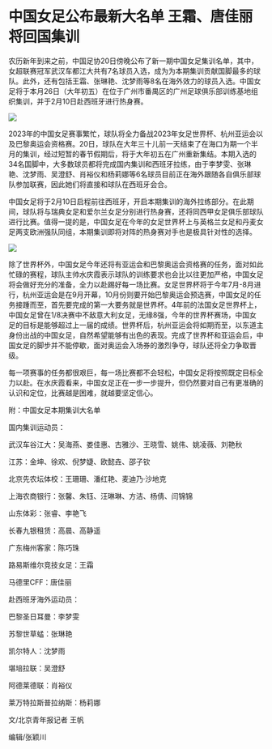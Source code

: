 # 中国女足公布最新大名单 王霜、唐佳丽将回国集训

农历新年到来之前，中国足协20日傍晚公布了新一期中国女足集训名单，其中，女超联赛冠军武汉车都江大共有7名球员入选，成为为本期集训贡献国脚最多的球队。此外，还有包括王霜、张琳艳、沈梦雨等8名在海外效力的球员入选。中国女足将于本月26日（大年初五）在位于广州市番禺区的广州足球俱乐部训练基地组织集训，并于2月10日赴西班牙进行热身赛。

![](https://inews.gtimg.com/newsapp_bt/0/15620674021/1000)

2023年的中国女足赛事繁忙，球队将全力备战2023年女足世界杯、杭州亚运会以及巴黎奥运会资格赛。20日，球队在大年三十儿前一天结束了在海口为期一个半月的集训，经过短暂的春节假期后，将于大年初五在广州重新集结。本期入选的34名国脚中，大多数球员都将完成国内集训和西班牙拉练，由于李梦雯、张琳艳、沈梦雨、吴澄舒、肖裕仪和杨莉娜等6名球员目前正在海外跟随各自俱乐部球队参加联赛，因此她们将直接和球队在西班牙会合。

中国女足将于2月10日启程前往西班牙，开启本期集训的海外拉练部分。在此期间，球队将与瑞典女足和爱尔兰女足分别进行热身赛，还将同西甲女足俱乐部球队进行比赛。值得一提的是，中国女足在今年的女足世界杯上与英格兰女足和丹麦女足两支欧洲强队同组，本期集训即将对阵的热身赛对手也是极具针对性的选择。

![](https://inews.gtimg.com/newsapp_bt/0/15620674023/1000)

除了世界杯外，中国女足今年还将有亚运会和巴黎奥运会资格赛的任务，面对如此忙碌的赛程，球队主帅水庆霞表示球队的训练要求也会比以往更加严格，中国女足将会做好充分的准备，全力以赴踢好每一场比赛。女足世界杯将于今年7月-8月进行，杭州亚运会是在9月开幕，10月份则要开始巴黎奥运会预选赛，中国女足的任务接踵而至，首先要完成的第一大要务就是世界杯。4年前的法国女足世界杯上，中国女足曾在1/8决赛中不敌意大利女足，无缘8强，今年的世界杯赛场，中国女足的目标是能够超过上一届的成绩。世界杯后，杭州亚运会将如期而至，以东道主身份出战的中国女足，自然希望能够有出色的表现。完成了世界杯和亚运会后，中国女足的脚步并不能停歇，面对奥运会入场券的激烈争夺，球队还将全力争取晋级。

每一项赛事的任务都很艰巨，每一场比赛都不会轻松，中国女足将按照既定目标全力以赴。在水庆霞看来，中国女足正在一步一步提升，但仍然要对自己有更准确的认识和定位，比赛越是困难，就越要坚定信心。

附：中国女足本期集训大名单

国内集训运动员：

武汉车谷江大：吴海燕、娄佳惠、古雅沙、王晓雪、姚伟、姚凌薇、刘艳秋

江苏：金坤、徐欢、倪梦婕、欧懿垚、邵子钦

北京先农坛体校：王珊珊、潘红艳、麦迪乃·沙地克

上海农商银行：张馨、朱钰、汪琳琳、方洁、杨倩、闫锦锦

山东体彩：张睿、李艳飞

长春九银租赁：高晨、高静遥

广东梅州客家：陈巧珠

路易斯维尔竞技女足：王霜

马德里CFF：唐佳丽

赴西班牙海外运动员：

巴黎圣日耳曼：李梦雯

苏黎世草蜢：张琳艳

凯尔特人：沈梦雨

堪培拉联：吴澄舒

阿德莱德联：肖裕仪

莱万特拉斯普拉纳斯：杨莉娜

文/北京青年报记者 王帆

编辑/张颖川

